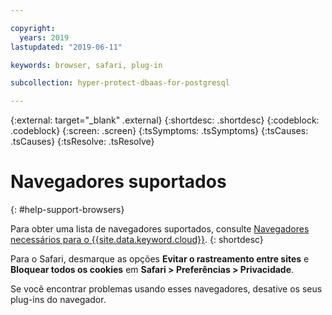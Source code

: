 ```yaml
---

copyright:
  years: 2019
lastupdated: "2019-06-11"

keywords: browser, safari, plug-in

subcollection: hyper-protect-dbaas-for-postgresql

---
```

{:external: target="_blank" .external}
{:shortdesc: .shortdesc}
{:codeblock: .codeblock}
{:screen: .screen}
{:tsSymptoms: .tsSymptoms}
{:tsCauses: .tsCauses}
{:tsResolve: .tsResolve}


# Navegadores suportados
{: #help-support-browsers}

Para obter uma lista de navegadores suportados, consulte [Navegadores necessários para o {{site.data.keyword.cloud}}](/docs/overview?topic=overview-prereqs-platform#browsers-platform).
{: shortdesc}

Para o Safari, desmarque as opções **Evitar o rastreamento entre sites** e **Bloquear todos os cookies** em **Safari > Preferências > Privacidade**.

Se você encontrar problemas usando esses navegadores, desative os seus plug-ins do navegador.
